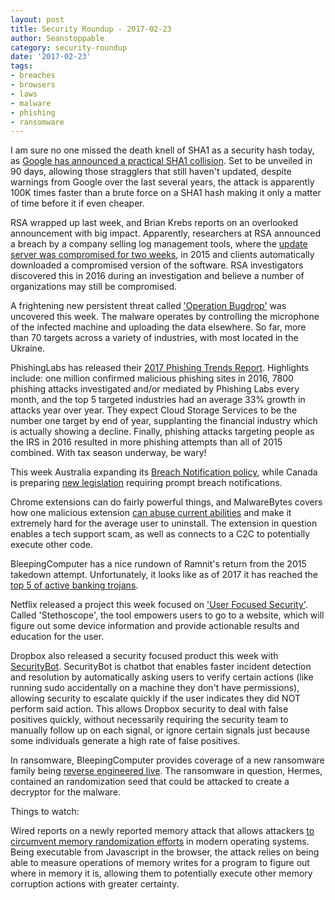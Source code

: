 ```yaml
---
layout: post
title: Security Roundup - 2017-02-23
author: Seanstoppable
category: security-roundup
date: '2017-02-23'
tags:
- breaches
- browsers
- laws
- malware
- phishing
- ransomware
---
```


I am sure no one missed the death knell of SHA1 as a security hash today, as
[Google has announced a practical SHA1
collision](https://security.googleblog.com/2017/02/announcing-first-sha1-collision.html).
Set to be unveiled in 90 days, allowing those stragglers that still haven't
updated, despite warnings from Google over the last several years, the attack is
apparently 100K times faster than a brute force on a SHA1 hash making it only a
matter of time before it if even cheaper.

RSA wrapped up last week, and Brian Krebs reports on an overlooked announcement
with big impact. Apparently, researchers at RSA announced a breach by a company
selling log management tools, where the [update server was compromised for two
weeks](https://krebsonsecurity.com/2017/02/how-to-bury-a-major-breach-notification/),
in 2015 and clients automatically downloaded a compromised version of the 
software. RSA investigators discovered this in 2016 during an investigation and
believe a number of organizations may still be compromised.

A frightening new persistent threat called ['Operation 
Bugdrop'](https://arstechnica.com/security/2017/02/hackers-who-took-control-of-pc-microphones-siphon-600-gb-from-70-targets/)
was uncovered this week. The malware operates by controlling the microphone of
the infected machine and uploading the data elsewhere. So far, more than 70
targets across a variety of industries, with most located in the Ukraine.

PhishingLabs has released their [2017 Phishing Trends
Report](https://info.phishlabs.com/2017-phishing-trends-and-intelligence-report-pti).
Highlights include: one million confirmed malicious phishing sites in 2016, 
7800 phishing attacks investigated and/or mediated by Phishing Labs every month,
and the top 5 targeted industries had an average 33% growth in attacks year over
year. They expect Cloud Storage Services to be the number one target by end of
year, supplanting the financial industry which is actually showing a decline.
Finally, phishing attacks targeting people as the IRS in 2016 resulted in more
phishing attempts than all of 2015 combined. With tax season underway, be wary!

This week Australia expanding its [Breach Notification
policy](https://arstechnica.com/security/2017/02/hackers-who-took-control-of-pc-microphones-siphon-600-gb-from-70-targets/),
while Canada is preparing [new
legislation](http://ottawacitizen.com/news/national/canada-will-soon-force-companies-to-disclose-hacking-attempts-data-breaches)
requiring prompt breach notifications.

Chrome extensions can do fairly powerful things, and MalwareBytes covers how one
malicious extension [can abuse current
abilities](https://blog.malwarebytes.com/threat-analysis/2017/02/rogue-chrome-extension-pushes-tech-support-scam/)
and make it extremely hard for the average user to uninstall. The extension in
question enables a tech support scam, as well as connects to a C2C to
potentially execute other code.

BleepingComputer has a nice rundown of Ramnit's return from the 2015 takedown
attempt. Unfortunately, it looks like as of 2017 it has reached the [top 5 of
active banking
trojans](https://www.bleepingcomputer.com/news/security/ramnit-botnet-comeback-continues-in-2017/).

Netflix released a project this week focused on ['User Focused
Security'](http://techblog.netflix.com/2017/02/introducing-netflix-stethoscope.html).
Called 'Stethoscope', the tool empowers users to go to a website, which will
figure out some device information and provide actionable results and education
for the user.

Dropbox also released a security focused product this week with
[SecurityBot](https://blogs.dropbox.com/tech/2017/02/meet-securitybot-open-sourcing-automated-security-at-scale/).
SecurityBot is chatbot that enables faster incident detection and resolution by
automatically asking users to verify certain actions (like running sudo
accidentally on a machine they don't have permissions), allowing security to
escalate quickly if the user indicates they did NOT perform said action. This
allows Dropbox security to deal with false positives quickly, without 
necessarily requiring the security team to manually follow up on each signal, or
ignore certain signals just because some individuals generate a high rate of
false positives.

In ransomware, BleepingComputer provides coverage of a new ransomware family
being [reverse engineered
live](https://www.bleepingcomputer.com/news/security/hermes-ransomware-decrypted-in-live-video-by-emsisofts-fabian-wosar/).
The ransomware in question, Hermes, contained an randomization seed that could
be attacked to create a decryptor for the malware.

Things to watch:

Wired reports on a newly reported memory attack that allows attackers [to
circumvent memory randomization
efforts](https://www.wired.com/2017/02/flaw-millions-chips-strips-away-key-hacking-defense-software-cant-fully-fix/)
in modern operating systems. Being executable from Javascript in the browser,
the attack relies on being able to measure operations of memory writes for a
program to figure out where in memory it is, allowing them to potentially
execute other memory corruption actions with greater certainty.
